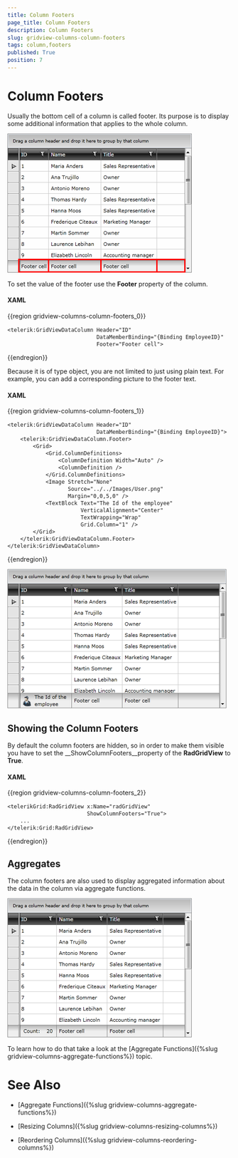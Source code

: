 ```yaml
---
title: Column Footers
page_title: Column Footers
description: Column Footers
slug: gridview-columns-column-footers
tags: column,footers
published: True
position: 7
---
```


# Column Footers

Usually the bottom cell of a column is called footer. Its purpose is to display some additional information that applies to the whole column.

![](images/RadGridView_ColumnFooters_1.png)

To set the value of the footer use the __Footer__ property of the column.

#### __XAML__

{{region gridview-columns-column-footers_0}}

	<telerik:GridViewDataColumn Header="ID"
                                DataMemberBinding="{Binding EmployeeID}"
                                Footer="Footer cell">
{{endregion}}



Because it is of type object, you are not limited to just using plain text. For example, you can add a corresponding picture to the footer text.

#### __XAML__

{{region gridview-columns-column-footers_1}}

	<telerik:GridViewDataColumn Header="ID"
                                DataMemberBinding="{Binding EmployeeID}">
		<telerik:GridViewDataColumn.Footer>
	        <Grid>
	            <Grid.ColumnDefinitions>
	                <ColumnDefinition Width="Auto" />
	                <ColumnDefinition />
	            </Grid.ColumnDefinitions>
	            <Image Stretch="None"
	                   Source="../../Images/User.png"
	                   Margin="0,0,5,0" />
	            <TextBlock Text="The Id of the employee"
	                       VerticalAlignment="Center"
	                       TextWrapping="Wrap"
	                       Grid.Column="1" />
	        </Grid>
		</telerik:GridViewDataColumn.Footer>
	</telerik:GridViewDataColumn>
{{endregion}}


__![](images/RadGridView_ColumnFooters_2.png)__

## Showing the Column Footers

By default the column footers are hidden, so in order to make them visible you have to set the __ShowColumnFooters__property of the __RadGridView__ to __True__.

#### __XAML__

{{region gridview-columns-column-footers_2}}

	<telerikGrid:RadGridView x:Name="radGridView"
	                         ShowColumnFooters="True">
	    ...
	</telerik:Grid:RadGridView>
{{endregion}}

## Aggregates

The column footers are also used to display aggregated information about the data in the column via aggregate functions.

![](images/RadGridView_ColumnFooters_3.png)

To learn how to do that take a look at the [Aggregate Functions]({%slug gridview-columns-aggregate-functions%}) topic.

# See Also

 * [Aggregate Functions]({%slug gridview-columns-aggregate-functions%})

 * [Resizing Columns]({%slug gridview-columns-resizing-columns%})

 * [Reordering Columns]({%slug gridview-columns-reordering-columns%})

